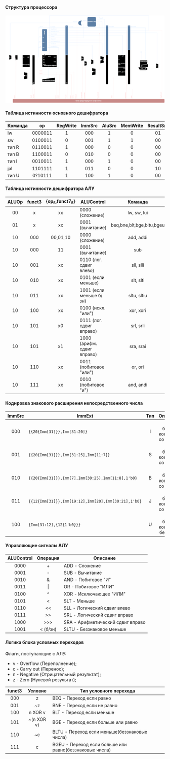 #### Структура процессора
![Структура процессора](info/core_structure.svg)

#### Таблица истинности основного дешифратора
|Команда|  op   |RegWrite|ImmSrc|AluSrc|MemWrite|ResultSrc|Branch|ALUOp|Jump|
|-------|:-----:|:------:|:----:|:----:|:------:|:-------:|:----:|:---:|:--:|
| lw    |0000011| 1      | 000  | 1    | 0      | 01      | 0    | 00  | 0  |
| sw    |0100011| 0      | 001  | 1    | 1      | 00      | 0    | 00  | 0  |
| тип R |0110011| 1      | 000  | 0    | 0      | 00      | 0    | 10  | 0  |
| тип B |1100011| 0      | 010  | 0    | 0      | 00      | 1    | 01  | 0  |
| тип I |0010011| 1      | 000  | 1    | 0      | 00      | 0    | 10  | 0  |
| jal   |1101111| 1      | 011  | 0    | 0      | 10      | 0    | 00  | 1  |
| тип U |0?10111| 1      | 100  | 1    | 0      | 00      | 0    | 00  | 0  |

#### Таблица истинности дешифратора АЛУ
| ALUOp |funct3|{op<sub>5</sub>,funct7<sub>5</sub>}| ALUControl               | Команда                 |
|:-----:|:----:|:---------------------------------:|--------------------------|:-----------------------:|
| 00    | x    | xx                                |0000 (сложение)           |lw, sw, lui              |
| 01    | x    | xx                                |0001 (вычитание)          |beq,bne,blt,bge,bltu,bgeu|
| 10    | 000  | 00,01,10                          |0000 (сложение)           |add, addi                |
| 10    | 000  | 11                                |0001 (вычитание)          |sub                      |
| 10    | 001  | xx                                |0110 (лог. сдвиг влево)   |sll, slli                |
| 10    | 010  | xx                                |0101 (если меньше)        |slt, slti                |
| 10    | 011  | xx                                |1001 (если меньше б/зн)   |sltu, sltiu              |
| 10    | 100  | xx                                |0100 (искл. "или")        |xor, xori                |
| 10    | 101  | x0                                |0111 (лог. сдвиг вправо)  |srl, srli                |
| 10    | 101  | x1                                |1000 (арифм. сдвиг вправо)|sra, srai                |
| 10    | 110  | xx                                |0011 (побитовое "или")    |or, ori                  |
| 10    | 111  | xx                                |0010 (побитовое "и")      |and, andi                |

#### Кодировка знакового расширения непосредственного числа
|ImmSrc| ImmExt                                                        |Тип| Описание                    |
|:----:|---------------------------------------------------------------|:-:|:---------------------------:|
| 000  |<code>{{20{Imm[31]}},Imm[31:20]}</code>                        | I |12-битная константа со знаком|
| 001  |<code>{{20{Imm[31]}},Imm[31:25],Imm[11:7]}</code>              | S |12-битная константа со знаком|
| 010  |<code>{{20{Imm[31]}},Imm[7],Imm[30:25],Imm[11:8],1'b0}</code>  | B |13-битная константа со знаком|
| 011  |<code>{{12{Imm[31]}},Imm[19:12],Imm[20],Imm[30:21],1'b0}</code>| J |21-битная константа со знаком|
| 100  |<code>{Imm[31:12],{12{1'b0}}}</code>                           | U |20-битная константа без знака|

#### Управляющие сигналы АЛУ
|ALUControl| Операция | Описание                         |
|:--------:|:--------:|----------------------------------|
| 0000     | +        |ADD  - Сложение                   |
| 0001     | -        |SUB  - Вычитание                  |
| 0010     | &        |AND  - Побитовое "И"              |
| 0011     | \|       |OR   - Побитовое "ИЛИ"            |
| 0100     | ^        |XOR  - Исключающее "ИЛИ"          |
| 0101     | <        |SLT  - Меньше                     |
| 0110     | <<       |SLL  - Логический сдвиг влево     |
| 0111     | >>       |SRL  - Логический сдвиг вправо    |
| 1000     | >>>      |SRA  - Арифметический сдвиг вправо|
| 1001     | < (б/зн) |SLTU - Беззнаковое меньше         |

#### Логика блока условных переходов
Флаги, поступающие с АЛУ:
- v - Overflow (Переполнение);
- с - Carry out (Перенос);
- n - Negative (Отрицательный результат);
- z - Zero (Нулевой результат);

|funct3| Условие  | Тип условного перехода                                |
|:----:|:--------:|-------------------------------------------------------|
| 000  |z         |BEQ  - Переход если равно                              |
| 001  |~z        |BNE  - Переход если не равно                           |
| 100  |n XOR v   |BLT  - Переход если меньше                             |
| 101  |~(n XOR v)|BGE  - Переход если больше или равно                   |
| 110  |~с        |BLTU - Переход если меньше(беззнаковые числа)          |
| 111  |с         |BGEU - Переход если больше или равно(беззнаковые числа)|